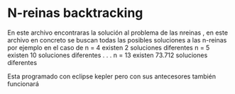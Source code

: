 N-reinas backtracking 
=====

En este archivo encontraras la solución al problema de las nreinas , en este archivo en concreto
se buscan todas las posibles soluciones a las n-reinas por ejemplo en el caso de 
n = 4 existen 2 soluciones diferentes
n = 5 existen 10 soluciones diferentes
.
.
.
n = 13 existen 73.712 soluciones diferentes

Esta programado con eclipse kepler pero con sus antecesores también funcionará
